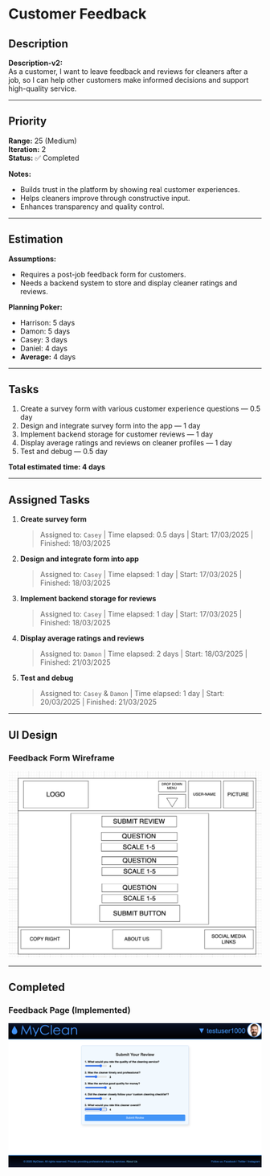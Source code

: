# Customer Feedback

## Description
**Description-v2:**  
As a customer, I want to leave feedback and reviews for cleaners after a job, so I can help other customers make informed decisions and support high-quality service.

---

## Priority
**Range:** 25 (Medium)  
**Iteration:** 2  
**Status:** ✅ Completed

**Notes:**  
- Builds trust in the platform by showing real customer experiences.  
- Helps cleaners improve through constructive input.  
- Enhances transparency and quality control.

---

## Estimation
**Assumptions:**  
- Requires a post-job feedback form for customers.  
- Needs a backend system to store and display cleaner ratings and reviews.

**Planning Poker:**  
- Harrison: 5 days  
- Damon: 5 days  
- Casey: 3 days  
- Daniel: 4 days  
- **Average:** 4 days

---

## Tasks
1. Create a survey form with various customer experience questions — 0.5 day  
2. Design and integrate survey form into the app — 1 day  
3. Implement backend storage for customer reviews — 1 day  
4. Display average ratings and reviews on cleaner profiles — 1 day  
5. Test and debug — 0.5 day  

**Total estimated time: 4 days**

---

## Assigned Tasks
1. **Create survey form**  
   > Assigned to: `Casey` | Time elapsed: 0.5 days | Start: 17/03/2025 | Finished: 18/03/2025  
2. **Design and integrate form into app**  
   > Assigned to: `Casey` | Time elapsed: 1 day | Start: 17/03/2025 | Finished: 18/03/2025  
3. **Implement backend storage for reviews**  
   > Assigned to: `Casey` | Time elapsed: 1 day | Start: 17/03/2025 | Finished: 18/03/2025  
4. **Display average ratings and reviews**  
   > Assigned to: `Damon` | Time elapsed: 2 days | Start: 18/03/2025 | Finished: 21/03/2025  
5. **Test and debug**  
   > Assigned to: `Casey` & `Damon` | Time elapsed: 1 day | Start: 20/03/2025 | Finished: 21/03/2025

---

## UI Design

### Feedback Form Wireframe  
![Submit Review Wireframe](/iterations/images/submit-review-wireframe.png)

---

## Completed

### Feedback Page (Implemented)  
![Submit Review Screenshot](/iterations/images/submit-review.png)
